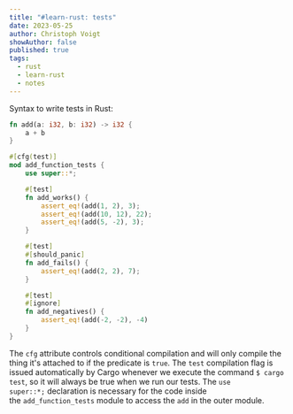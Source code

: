 ```yaml
---
title: "#learn-rust: tests"
date: 2023-05-25
author: Christoph Voigt
showAuthor: false
published: true
tags:
  - rust
  - learn-rust
  - notes
---
```


Syntax to write tests in Rust:

```rust
fn add(a: i32, b: i32) -> i32 {
    a + b
}

#[cfg(test)]
mod add_function_tests {
    use super::*;

    #[test]
    fn add_works() {
        assert_eq!(add(1, 2), 3);
        assert_eq!(add(10, 12), 22);
        assert_eq!(add(5, -2), 3);
    }

    #[test]
    #[should_panic]
    fn add_fails() {
        assert_eq!(add(2, 2), 7);
    }

    #[test]
    #[ignore]
    fn add_negatives() {
        assert_eq!(add(-2, -2), -4)
    }
}
```

The `cfg` attribute controls conditional compilation and will only compile the thing it's attached to if the predicate is `true`. The `test` compilation flag is issued automatically by Cargo whenever we execute the command `$ cargo test`, so it will always be true when we run our tests.
The `use super::*;` declaration is necessary for the code inside the `add_function_tests` module to access the `add` in the outer module.

